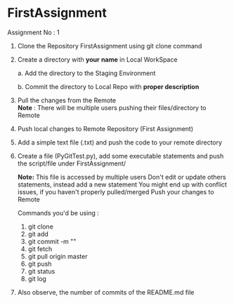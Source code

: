 # FirstAssignment

Assignment No : 1

 1. Clone the Repository FirstAssignment using git clone command
 2. Create a directory with **your** **name** in Local WorkSpace
 
      a. Add the directory to the Staging Environment
      
      b. Commit the directory to Local Repo with **proper description**
     
 3.  Pull the changes from the Remote  
     **Note** : There will be multiple users pushing their files/directory to Remote
     
 4.  Push local changes to Remote Repository (First Assignment)
 
 5.  Add a simple text file (.txt) and push the code to your remote directory     
 
 6.  Create a file (PyGitTest.py), add some executable statements and push the script/file under FirstAssignment/
     
     **Note:** This file is accessed by multiple users
               Don't edit or update others statements, instead add a new statement 
               You might end up with conflict issues, if you haven't properly pulled/merged
     Push your changes to Remote 
     
     Commands you'd be using :
     1. git clone
     2. git add
     3. git commit -m ""
     4. git fetch
     5. git pull origin master
     6. git push
     7. git status 
     8. git log
         
 7.  Also observe, the number of commits of the README.md file        
